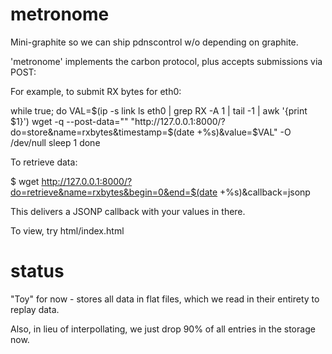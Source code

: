 metronome
=========

Mini-graphite so we can ship pdnscontrol w/o depending on graphite.

'metronome' implements the carbon protocol, plus accepts submissions via POST:

For example, to submit RX bytes for eth0:

while true; 
do
	VAL=$(ip -s link ls eth0 | grep RX -A 1 | tail -1 | awk '{print $1}')
	wget -q --post-data="" "http://127.0.0.1:8000/?do=store&name=rxbytes&timestamp=$(date +%s)&value=$VAL" -O /dev/null
	sleep 1
done

To retrieve data:

$ wget http://127.0.0.1:8000/?do=retrieve&name=rxbytes&begin=0&end=$(date +%s)&callback=jsonp

This delivers a JSONP callback with your values in there. 

To view, try html/index.html

status
======
"Toy" for now - stores all data in flat files, which we read in their entirety to 
replay data.

Also, in lieu of interpollating, we just drop 90% of all entries in the storage now.
